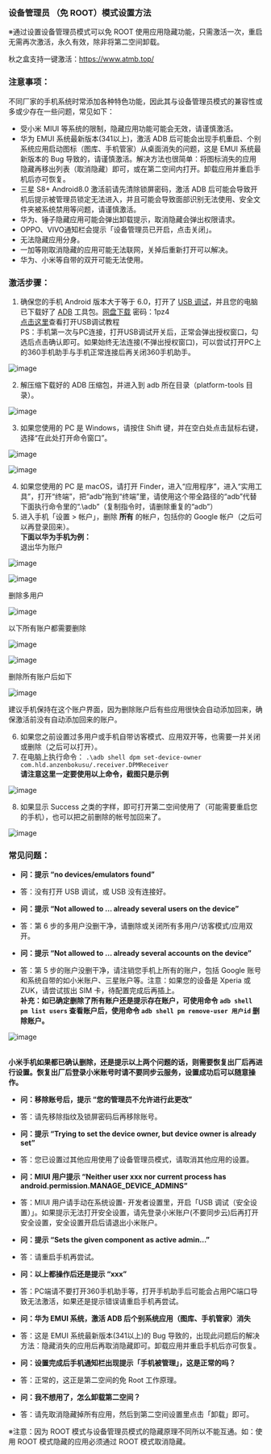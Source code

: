 ### 设备管理员 （免 ROOT）模式设置方法
※通过设置设备管理员模式可以免 ROOT 使用应用隐藏功能，只需激活一次，重启无需再次激活，永久有效，除非将第二空间卸载。

秋之盒支持一键激活：https://www.atmb.top/

### 注意事项：
不同厂家的手机系统时常添加各种特色功能，因此其与设备管理员模式的兼容性或多或少存在一些问题，常见如下：
- 受小米 MIUI 等系统的限制，隐藏应用功能可能会无效，请谨慎激活。
- 华为 EMUI 系统最新版本(341以上)，激活 ADB 后可能会出现手机重启、个别系统应用启动图标（图库、手机管家）从桌面消失的问题，这是 EMUI 系统最新版本的 Bug 导致的，请谨慎激活。解决方法也很简单：将图标消失的应用隐藏再移出列表（取消隐藏）即可，或在第二空间内打开。卸载应用并重启手机后亦可恢复。
- 三星 S8+ Android8.0 激活前请先清除锁屏密码，激活 ADB 后可能会导致开机后提示被管理员锁定无法进入，并且可能会导致面部识别无法使用、安全文件夹被系统禁用等问题，请谨慎激活。
- 华为、锤子隐藏应用可能会弹出卸载提示，取消隐藏会弹出权限请求。
- OPPO、VIVO通知栏会提示「设备管理员已开启，点击关闭」。
- 无法隐藏应用分身。
- 一加等刚取消隐藏的应用可能无法联网，关掉后重新打开可以解决。
- 华为、小米等自带的双开可能无法使用。

### 激活步骤：
1. 确保您的手机 Android 版本大于等于 6.0，打开了 [USB 调试](https://jingyan.baidu.com/article/0eb457e50b99d003f0a9055f.html)，并且您的电脑已下载好了 [ADB]( https://developer.android.google.cn/studio/releases/platform-tools.html) 工具包。[网盘下载](https://pan.baidu.com/s/1pXHL0wGhPFFe0kAvd8VL3A) 密码：1pz4
</br>[点击这里](https://jingyan.baidu.com/article/0eb457e50b99d003f0a9055f.html)查看打开USB调试教程
</br>PS：手机第一次与PC连接，打开USB调试开关后，正常会弹出授权窗口，勾选后点击确认即可。如果始终无法连接(不弹出授权窗口)，可以尝试打开PC上的360手机助手与手机正常连接后再关闭360手机助手。

![image](https://github.com/kaku2015/PrivacySafeDocs/blob/master/images-zh/adb_1.jpg)

2. 解压缩下载好的 ADB 压缩包，并进入到 adb 所在目录（platform-tools 目录）。

![image](https://github.com/kaku2015/PrivacySafeDocs/blob/master/images-zh/adb_2.png)

3. 如果您使用的 PC 是 Windows，请按住 Shift 键，并在空白处点击鼠标右键，选择“在此处打开命令窗口”。

![image](https://github.com/kaku2015/PrivacySafeDocs/blob/master/images-zh/adb_3.png)

![image](https://github.com/kaku2015/PrivacySafeDocs/blob/master/images-zh/adb_4.png)

4. 如果您使用的 PC 是 macOS，请打开 Finder，进入“应用程序”，进入“实用工具”，打开“终端”，把“adb”拖到“终端”里，请使用这个带全路径的“adb”代替下面执行命令里的“.\adb”（复制指令时，请删除重复的“adb”）
5. 进入手机「设置 > 帐户」，删除 **所有** 的帐户，包括你的 Google 帐户（之后可以再登录回来）。
</br>**下面以华为手机为例：**
</br>退出华为账户

![image](https://github.com/kaku2015/PrivacySafeDocs/blob/master/images-zh/delete_account_1.png)

![image](https://github.com/kaku2015/PrivacySafeDocs/blob/master/images-zh/delete_account_2.png)

删除多用户

![image](https://github.com/kaku2015/PrivacySafeDocs/blob/master/images-zh/delete_account_3.png)

以下所有账户都需要删除

![image](https://github.com/kaku2015/PrivacySafeDocs/blob/master/images-zh/delete_account_4.png)

![image](https://github.com/kaku2015/PrivacySafeDocs/blob/master/images-zh/delete_account_5.png)

删除所有账户后如下

![image](https://github.com/kaku2015/PrivacySafeDocs/blob/master/images-zh/delete_account_6.png)

建议手机保持在这个账户界面，因为删除账户后有些应用很快会自动添加回来，确保激活前没有自动添加回来的账户。

6. 如果您之前设置过多用户或手机自带访客模式、应用双开等，也需要一并关闭或删除（之后可以打开）。
7. 在电脑上执行命令： ```.\adb shell dpm set-device-owner com.hld.anzenbokusu/.receiver.DPMReceiver``` 
</br>**请注意这里一定要使用以上命令，截图只是示例**

![image](https://github.com/kaku2015/PrivacySafeDocs/blob/master/images-zh/cmd_1.png)

8. 如果显示 Success 之类的字样，即可打开第二空间使用了（可能需要重启您的手机），也可以把之前删除的帐号加回来了。

![image](https://github.com/kaku2015/PrivacySafeDocs/blob/master/images-zh/cmd_2.png)

### 常见问题：

- **问：提示 “no devices/emulators found”**
- 答：没有打开 USB 调试，或 USB 没有连接好。

- **问：提示 “Not allowed to ... already several users on the device”**
- 答：第 6 步的多用户没删干净，请删除或关闭所有多用户/访客模式/应用双开。

- **问：提示 “Not allowed to ... already several accounts on the device”**
- 答：第 5 步的账户没删干净，请注销您手机上所有的账户，包括 Google 账号和系统自带的如小米账户、三星账户等。注意：如果您的设备是 Xperia 或 ZUK，请尝试拔出 SIM 卡，待配置完成后再插上。
</br>**补充：如已确定删除了所有账户还是提示存在账户，可使用命令 ```adb shell pm list users``` 查看账户后，使用命令 ```adb shell pm remove-user 用户id``` 删除账户。**

![image](https://github.com/kaku2015/PrivacySafeDocs/blob/master/images-zh/delete_account.png)

</br>**小米手机如果都已确认删除，还是提示以上两个问题的话，则需要恢复出厂后再进行设置。恢复出厂后登录小米账号时请不要同步云服务，设置成功后可以随意操作。**

- **问：移除账号后，提示 “您的管理员不允许进行此更改”**
- 答：请先移除指纹及锁屏密码后再移除账号。

- **问：提示 “Trying to set the device owner, but device owner is already set”**
- 答：您已设置过其他应用使用了设备管理员模式，请取消其他应用的设置。

- **问：MIUI 用户提示 “Neither user xxx nor current process has android.permission.MANAGE_DEVICE_ADMINS”**
- 答：MIUI 用户请手动在系统设置- 开发者设置里，开启「USB 调试（安全设置）」。如果提示无法打开安全设置，请先登录小米账户(不要同步云)后再打开安全设置，安全设置开启后请退出小米账户。

- **问：提示 “Sets the given component as active admin...”**
- 答：请重启手机再尝试。

- **问：以上都操作后还是提示 “xxx”**
- 答：PC端请不要打开360手机助手等，打开手机助手后可能会占用PC端口导致无法激活，如果还是提示错误请重启手机再尝试。

- **问：华为 EMUI 系统，激活 ADB 后个别系统应用（图库、手机管家）消失**
- 答：这是 EMUI 系统最新版本(341以上)的 Bug 导致的，出现此问题后的解决方法：隐藏消失的应用后再取消隐藏即可。卸载应用并重启手机后亦可恢复。

- **问：设置完成后手机通知栏出现提示「手机被管理」，这是正常的吗？**
- 答：正常的，这正是第二空间的免 Root 工作原理。

- **问：我不想用了，怎么卸载第二空间？**
- 答：请先取消隐藏掉所有应用，然后到第二空间设置里点击「卸载」即可。

※注意：因为 ROOT 模式与设备管理员模式的隐藏原理不同所以不能互通。如：使用 ROOT 模式隐藏的应用必须通过 ROOT 模式取消隐藏。

